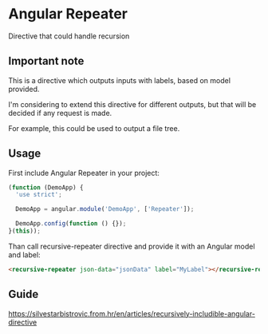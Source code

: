 # Angular Repeater
Directive that could handle recursion

## Important note
This is a directive which outputs inputs with labels, based on model provided.

I'm considering to extend this directive for different outputs, but that will be decided if any request is made.

For example, this could be used to output a file tree.

## Usage
First include Angular Repeater in your project:

```javascript
(function (DemoApp) {
  'use strict';

  DemoApp = angular.module('DemoApp', ['Repeater']);

  DemoApp.config(function () {});
}(this));
```
Than call recursive-repeater directive and provide it with an Angular model and label:

```html
<recursive-repeater json-data="jsonData" label="MyLabel"></recursive-repeater>
```

## Guide
https://silvestarbistrovic.from.hr/en/articles/recursively-includible-angular-directive
